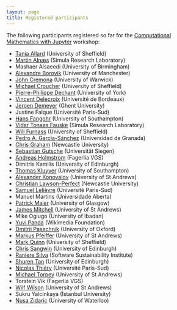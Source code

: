 ```yaml
---
layout: page
title: Registered participants
---
```


The following participants registered so far for the
[Computational Mathematics with Jupyter](http://opendreamkit.org/meetings/2017-01-16-ICMS/) workshop:

- [Tania Allard](http://rse.shef.ac.uk/) (University of Sheffield)
- [Martin Alnæs](https://www.simula.no/people/martinal) (Simula Research Laboratory)
- Mashaer Alsaeedi (University of Birmingham)
- [Alexandre Borovik](http://www.borovik.net) (University of Manchester)
- [John Cremona](http://homepages.warwick.ac.uk/staff/J.E.Cremona/) (University of Warwick)
- [Michael Croucher](http://www.walkingrandomly.com/?page_id=2) (University of Sheffield)
- [Pierre-Philippe Dechant](https://www.york.ac.uk/maths/staff/pierre-philippe-dechant/) (University of York)
- [Vincent Delecroix](http://www.labri.fr/perso/vdelecro/index.html) (Université de Bordeaux)
- [Jeroen Demeyer](https://cage.ugent.be/~jdemeyer/) (Ghent University)
- Justine Falque (Université Paris-Sud)
- [Hans Fangohr](http://www.southampton.ac.uk/~fangohr/) (University of Southampton)
- [Vidar Tonaas Fauske](https://www.simula.no/people/vidar) (Simula Research Laboratory)
- [Will Furnass](http://rse.shef.ac.uk/) (University of Sheffield)
- [Pedro A. García-Sánchez](http://www.ugr.es/local/pedro) (Universidad de Granada)
- [Chris Graham](http://www.ncl.ac.uk/maths/staff/profile/christophergraham.html#teaching) (Newcastle University)
- [Sebastian Gutsche](http://wwwb.math.rwth-aachen.de/~gutsche/) (Universität Siegen)
- [Andreas Holmstrom](http://andreasholmstrom.org) (Fagerlia VGS)
- Dimitris Kamilis (University of Edinburgh)
- [Thomas Kluyver](http://cmg.soton.ac.uk/people/tk2e15/) (University of Southampton)
- [Alexander Konovalov](http://blogs.cs.st-andrews.ac.uk/alexk/) (University of St Andrews)
- [Christian Lawson-Perfect](http://www.numbas.org.uk) (Newcastle University)
- [Samuel Lelièvre](http://www.math.u-psud.fr/~lelievre) (Université Paris-Sud)
- Manuel Martins (Universidade Aberta)
- [Patrick Maier](http://www.dcs.gla.ac.uk/~pmaier/) (University of Glasgow)
- [James Mitchell](http://www-groups.mcs.st-andrews.ac.uk/~jamesm/) (University of St Andrews)
- Mike Ogiugo (University of Ibadan)
- [Yuvi Panda](http://yuvi.in/) (Wikimedia Foundation)
- [Dmitrii Pasechnik](http://users.ox.ac.uk/~coml0531/) (University of Oxford)
- [Markus Pfeiffer](https://www.morphism.de/~markusp/) (University of St Andrews)
- [Mark Quinn](http://www.sheffield.ac.uk/physics/contacts/mark-quinn) (University of Sheffield)
- [Chris Sangwin](http://www.maths.ed.ac.uk/school-of-mathematics/people/show?person=439) (University of Edinburgh)
- [Raniere Silva](https://www.software.ac.uk/about/people/raniere-silva) (Software Sustainability Institute)
- [Shuren Tan](http://www.maths.ed.ac.uk/school-of-mathematics/people?person=457) (University of Edinburgh) 
- [Nicolas Thiéry](http://Nicolas.Thiery.name) (Université Paris-Sud)
- [Michael Torpey](http://www-circa.mcs.st-and.ac.uk/~mct25/) (University of St Andrews)
- Torstein Vik (Fagerlia VGS)
- [Wilf Wilson](http://wilf.me) (University of St Andrews)
- Sukru Yalcinkaya (İstanbul University)
- [Nusa Zidaric](http://comsec.uwaterloo.ca/) (University of Waterloo)
